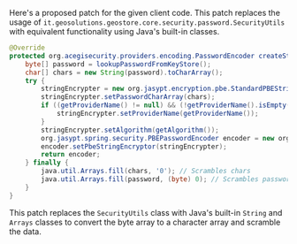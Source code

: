 Here's a proposed patch for the given client code. This patch replaces the usage of `it.geosolutions.geostore.core.security.password.SecurityUtils` with equivalent functionality using Java's built-in classes.

```java
@Override
protected org.acegisecurity.providers.encoding.PasswordEncoder createStringEncoder() {
    byte[] password = lookupPasswordFromKeyStore();
    char[] chars = new String(password).toCharArray();
    try {
        stringEncrypter = new org.jasypt.encryption.pbe.StandardPBEStringEncryptor();
        stringEncrypter.setPasswordCharArray(chars);
        if ((getProviderName() != null) && (!getProviderName().isEmpty())) {
            stringEncrypter.setProviderName(getProviderName());
        }
        stringEncrypter.setAlgorithm(getAlgorithm());
        org.jasypt.spring.security.PBEPasswordEncoder encoder = new org.jasypt.spring.security.PBEPasswordEncoder();
        encoder.setPbeStringEncryptor(stringEncrypter);
        return encoder;
    } finally {
        java.util.Arrays.fill(chars, '0'); // Scrambles chars
        java.util.Arrays.fill(password, (byte) 0); // Scrambles password
    }
}
```

This patch replaces the `SecurityUtils` class with Java's built-in `String` and `Arrays` classes to convert the byte array to a character array and scramble the data.